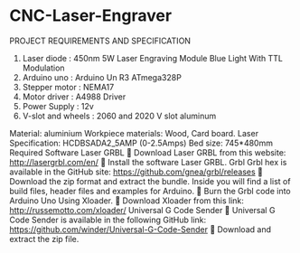 # CNC-Laser-Engraver
 PROJECT REQUIREMENTS AND SPECIFICATION
 1. Laser diode : 450nm 5W Laser Engraving Module Blue Light With TTL Modulation
 2. Arduino uno : Arduino Un R3 ATmega328P
 3. Stepper motor : NEMA17
 4. Motor driver : A4988 Driver
 5. Power Supply : 12v
 6. V-slot and wheels : 2060  and 2020 V slot aluminum 

Material: aluminium
Workpiece materials: Wood, Card board.
Laser Specification: HCDBSADA2_5AMP (0-2.5Amps) Bed size: 745*480mm
Required Software
Laser GRBL
 Download Laser GRBL from this website: http://lasergrbl.com/en/
 Install the software Laser GRBL.
Grbl
Grbl hex is available in the GitHub site: https://github.com/gnea/grbl/releases
 Download the zip format and extract the bundle. Inside you will find a list of build files, header files and examples for Arduino.
 Burn the Grbl code into Arduino Uno Using Xloader.
 Download Xloader from this link: http://russemotto.com/xloader/
Universal G Code Sender
 Universal G Code Sender is available in the following GitHub link: https://github.com/winder/Universal-G-Code-Sender
 Download and extract the zip file.

